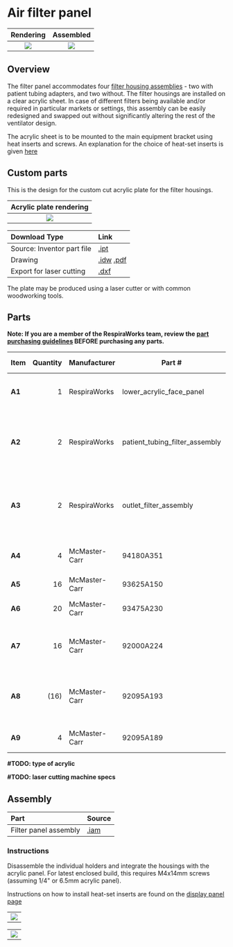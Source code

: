 # Air filter panel

| Rendering | Assembled |
:------------------:|:-----------------:|
| ![](images/rendering.jpg)  | ![](images/panel2.jpg)  |

## Overview

The filter panel accommodates four [filter housing assemblies](filter_holder) - two with patient tubing adapters,
and two without. The filter housings are installed on a clear acrylic sheet. In case of different filters being
available and/or required in particular markets or settings, this assembly can be easily redesigned and
swapped out without significantly altering the rest of the ventilator design.

The acrylic sheet is to be mounted to the main equipment bracket using heat inserts and screws.
An explanation for the choice of heat-set inserts is given
[here](../display_panel/README.md#heat-set-insert-installation)

## Custom parts

This is the design for the custom cut acrylic plate for the filter housings.

| Acrylic plate rendering |
:------------------:|
| ![](images/filter_panel_acrylic_plate_rendering.jpg)  |

| Download Type | Link   |
|:--------------|:-------|
| Source: Inventor part file | [.ipt](filter_panel_acrylic_plate.ipt) |
| Drawing                    | [.idw](filter_panel_acrylic_plate.idw) [.pdf](filter_panel_acrylic_plate.pdf)|
| Export for laser cutting   | [.dxf](filter_panel_acrylic_plate.dxf) |

The plate may be produced using a laser cutter or with common woodworking tools.

## Parts

**Note: If you are a member of the RespiraWorks team, review the [part purchasing guidelines][ppg]
BEFORE purchasing any parts.**

[ppg]: ../purchasing_guidelines.md

| Item | Quantity | Manufacturer  | Part #                         | Price (USD) | Sources[*][ppg]| Notes |
| ---- |---------:| ------------- | ------------------------------ | -----------:|:--------------:|:------|
|**A1**| 1        | RespiraWorks  | lower_acrylic_face_panel       |             | [Rw][a1rw]     | Lower acrylic face panel |
|**A2**| 2        | RespiraWorks  | patient_tubing_filter_assembly |             | [Rw][a2rw]     | Filter housing assembly, variant with patient tubing |
|**A3**| 2        | RespiraWorks  | outlet_filter_assembly         |             | [Rw][a3rw]     | Filter housing assembly, variant with outlet vent |
|**A4**| 4        | McMaster-Carr | 94180A351                      | 15.47 / 100 | [C][a4mcmc]    | Heat-set inserts for m4 screws |
|**A5**| 16       | McMaster-Carr | 93625A150                      | 6.04 / 100  | [C][a5mcmc]    | M4 lock nut |
|**A6**| 20       | McMaster-Carr | 93475A230                      | 1.86 / 100  | [C][a6mcmc]    | M4 washer, 9mm OD |
|**A7**| 16       | McMaster-Carr | 92000A224                      | 9.60 / 100  | [C][a7mcmc]    | M4 14mm screw, phillips drive |
|**A8**| (16)     | McMaster-Carr | 92095A193                      | 8.95 / 100  | [C][a8mcmc]    | M4 14mm screw, hex drive, **alternate to A7** |
|**A9**| 4        | McMaster-Carr | 92095A189                      | 8.89 / 100  | [C][a9mcmc]    | M4 8mm screw, hex drive |

**#TODO: type of acrylic**

**#TODO: laser cutting machine specs**

[a1rw]: #custom-parts
[a2rw]: filter_holder
[a3rw]: filter_holder
[a4mcmc]: https://www.mcmaster.com/94180A351/
[a5mcmc]: https://www.mcmaster.com/93625A150/
[a6mcmc]: https://www.mcmaster.com/93475A230/
[a7mcmc]: https://www.mcmaster.com/92000A224/
[a8mcmc]: https://www.mcmaster.com/92095A193/
[a9mcmc]: https://www.mcmaster.com/92095A189/


## Assembly

| Part  | Source |
|:------|:-------|
| Filter panel assembly | [.iam](filter_panel_assembly.iam) |

### Instructions

Disassemble the individual holders and integrate the housings with the acrylic panel.
For latest enclosed build, this requires M4x14mm screws (assuming 1/4" or 6.5mm acrylic panel).

Instructions on how to install heat-set inserts are found on the
[display panel page](../display_panel/README.md#heat-set-insert-installation)

|                            |
|:--------------------------:|
|![](images/panel1.jpg) |

|                            |
|:--------------------------:|
|![](images/panel2.jpg) |
